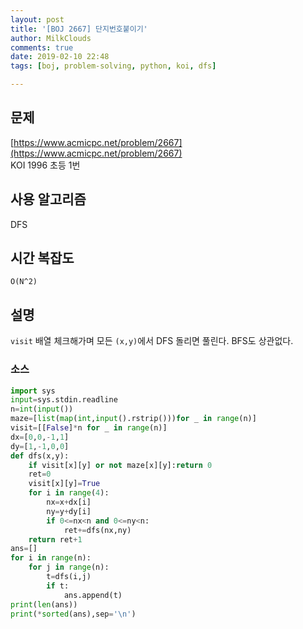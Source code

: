 ```yaml
---
layout: post
title: '[BOJ 2667] 단지번호붙이기'
author: MilkClouds
comments: true
date: 2019-02-10 22:48
tags: [boj, problem-solving, python, koi, dfs]

---
```


## 문제
[https://www.acmicpc.net/problem/2667](https://www.acmicpc.net/problem/2667)  
KOI 1996 초등 1번


## 사용 알고리즘  
DFS


## 시간 복잡도  
`O(N^2)` 


## 설명  
`visit` 배열 체크해가며 모든 `(x,y)`에서 DFS 돌리면 풀린다.
BFS도 상관없다.


### 소스  

```python
import sys
input=sys.stdin.readline
n=int(input())
maze=[list(map(int,input().rstrip()))for _ in range(n)]
visit=[[False]*n for _ in range(n)]
dx=[0,0,-1,1]
dy=[1,-1,0,0]
def dfs(x,y):
    if visit[x][y] or not maze[x][y]:return 0
    ret=0
    visit[x][y]=True
    for i in range(4):
        nx=x+dx[i]
        ny=y+dy[i]
        if 0<=nx<n and 0<=ny<n:
            ret+=dfs(nx,ny)
    return ret+1
ans=[]
for i in range(n):
    for j in range(n):
        t=dfs(i,j)
        if t:
            ans.append(t)
print(len(ans))
print(*sorted(ans),sep='\n')
```